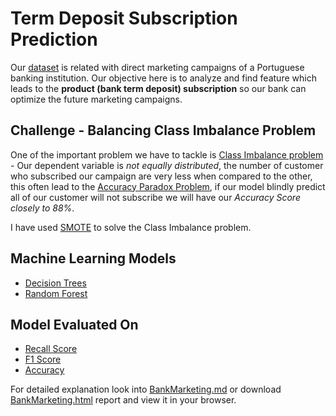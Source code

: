 # Term Deposit Subscription Prediction
Our [dataset](https://archive.ics.uci.edu/ml/datasets/bank+marketing) is related with direct marketing campaigns of a Portuguese banking institution. Our objective here is to analyze and find feature which leads to the **product (bank term deposit) subscription** so our bank can optimize the future marketing campaigns.

## Challenge - Balancing Class Imbalance Problem
One of the important problem we have to tackle is [Class Imbalance problem](http://www.chioka.in/class-imbalance-problem/) - Our dependent variable is *not equally distributed*, the number of customer who subscribed our campaign are very less when compared to the other, this often lead to the [Accuracy Paradox Problem](https://en.wikipedia.org/wiki/Accuracy_paradox), if our model blindly predict all of our customer will not subscribe we will have our *Accuracy Score closely to 88%*.

I have used [SMOTE](https://arxiv.org/pdf/1106.1813.pdf) to solve the Class Imbalance problem.

## Machine Learning Models
- [Decision Trees](https://www.analyticsvidhya.com/blog/2016/04/complete-tutorial-tree-based-modeling-scratch-in-python/)
- [Random Forest](https://www.analyticsvidhya.com/blog/2016/04/complete-tutorial-tree-based-modeling-scratch-in-python/)

## Model Evaluated On
- [Recall Score](https://en.wikipedia.org/wiki/Precision_and_recall)
- [F1 Score](https://en.wikipedia.org/wiki/F1_score)
- [Accuracy](https://en.wikipedia.org/wiki/Precision_and_recall)

For detailed explanation look into [BankMarketing.md](https://github.com/prabakap/TermDepositSubscriptionPrediction/blob/master/BankMarketing.md) or download [BankMarketing.html](https://github.com/prabakap/TermDepositSubscriptionPrediction/blob/master/BankMarketing.html) report and view it in your browser.
